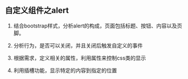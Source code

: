 ## 自定义组件之alert  

1.  结合bootstrap样式，分析alert的构成，页面包括标题、按钮、内容以及页脚。

2.  分析行为，是否可以关闭，并且关闭后触发自定义的事件

3.  根据需求，定义相关的属性，利用属性来控制css类的显示

4.  利用插槽功能，显示特定的内容到指定的位置
